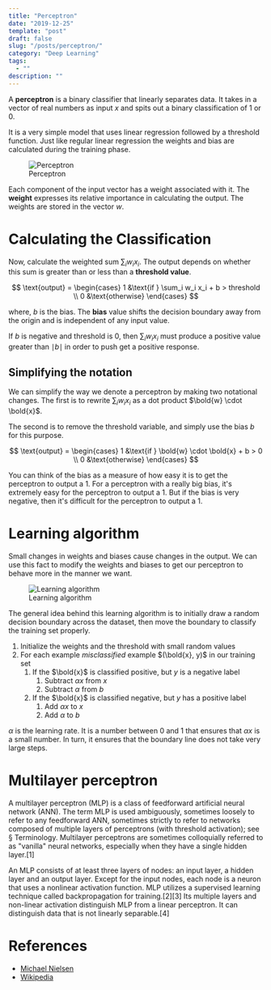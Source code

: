 ```yaml
---
title: "Perceptron"
date: "2019-12-25"
template: "post"
draft: false
slug: "/posts/perceptron/"
category: "Deep Learning"
tags:
  - ""
description: ""
---
```


A **perceptron** is a binary classifier that linearly separates data. It takes in a vector of real numbers as input $x$ and spits out a binary classification of $1$ or $0$.

It is a very simple model that uses linear regression followed by a threshold function. Just like regular linear regression the weights and bias are calculated during the training phase.

<figure style="width: 580px">
	<img src="/media/deep learning/perceptron.png" alt="Perceptron">
	<figcaption>Perceptron</figcaption>
</figure>

Each component of the input vector has a weight associated with it. The **weight** expresses its relative importance in calculating the output. The weights are stored in the vector $w$.

# Calculating the Classification

Now, calculate the weighted sum $\sum_i w_i  x_i$. The output depends on whether this sum is greater than or less than a **threshold value**.

$$
\text{output} =
\begin{cases}
   1 &\text{if } \sum_i w_i x_i + b > threshold \\
   0 &\text{otherwise}
\end{cases}
$$

where, $b$ is the bias. The **bias** value shifts the decision boundary away from the origin and is independent of any input value.

If $b$ is negative and threshold is $0$, then $\sum_i w_i  x_i$ must produce a positive value greater than $\mid b \mid$ in order to push get a positive response.

## Simplifying the notation

We can simplify the way we denote a perceptron by making two notational changes. The first is to rewrite $\sum_i w_i  x_i$ as a dot product $\bold{w} \cdot \bold{x}$.

The second is to remove the threshold variable, and simply use the bias $b$ for this purpose.

$$
\text{output} =
\begin{cases}
   1 &\text{if } \bold{w} \cdot \bold{x} + b > 0 \\
   0 &\text{otherwise}
\end{cases}
$$

You can think of the bias as a measure of how easy it is to get the perceptron to output a 1. For a perceptron with a really big bias, it's extremely easy for the perceptron to output a 1. But if the bias is very negative, then it's difficult for the perceptron to output a 1.

# Learning algorithm

Small changes in weights and biases cause changes in the output. We can use this fact to modify the weights and biases to get our perceptron to behave more in the manner we want.

<figure style="width: 500px">
	<img src="/media/deep learning/learning-algorithm.gif" alt="Learning algorithm">
	<figcaption>Learning algorithm</figcaption>
</figure>

The general idea behind this learning algorithm is to initially draw a random decision boundary across the dataset, then move the boundary to classify the training set properly.

1. Initialize the weights and the threshold with small random values
1. For each example *misclassified* example $(\bold{x}, y)$ in our training set
   1. If the $\bold{x}$ is classified positive, but $y$ is a negative label
         1. Subtract $\alpha x$ from $x$
         1. Subtract $\alpha$ from $b$
   1. If the $\bold{x}$ is classified negative, but $y$ has a positive label
         1. Add $\alpha x$ to $x$
         1. Add $\alpha$ to $b$

$\alpha$ is the learning rate. It is a number between 0 and 1 that ensures that $\alpha x$ is a small number. In turn, it ensures that the boundary line does not take very large steps.

# Multilayer perceptron

A multilayer perceptron (MLP) is a class of feedforward artificial neural network (ANN). The term MLP is used ambiguously, sometimes loosely to refer to any feedforward ANN, sometimes strictly to refer to networks composed of multiple layers of perceptrons (with threshold activation); see § Terminology. Multilayer perceptrons are sometimes colloquially referred to as "vanilla" neural networks, especially when they have a single hidden layer.[1]

An MLP consists of at least three layers of nodes: an input layer, a hidden layer and an output layer. Except for the input nodes, each node is a neuron that uses a nonlinear activation function. MLP utilizes a supervised learning technique called backpropagation for training.[2][3] Its multiple layers and non-linear activation distinguish MLP from a linear perceptron. It can distinguish data that is not linearly separable.[4] 

# References

- [Michael Nielsen](http://neuralnetworksanddeeplearning.com/chap1.html)
- [Wikipedia](https://en.wikipedia.org/wiki/Perceptron)
